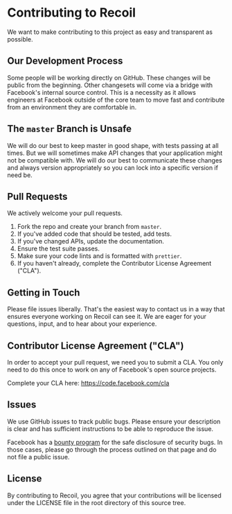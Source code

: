 # Contributing to Recoil

We want to make contributing to this project as easy and transparent as
possible.

## Our Development Process

Some people will be working directly on GitHub. These changes will be public from the beginning. Other changesets will come via a bridge with Facebook's internal source control. This is a necessity as it allows engineers at Facebook outside of the core team to move fast and contribute from an environment they are comfortable in.

## The `master` Branch is Unsafe

We will do our best to keep master in good shape, with tests passing at all times. But we will sometimes make API changes that your application might not be compatible with. We will do our best to communicate these changes and always version appropriately so you can lock into a specific version if need be.

## Pull Requests

We actively welcome your pull requests.

1. Fork the repo and create your branch from `master`.
2. If you've added code that should be tested, add tests.
3. If you've changed APIs, update the documentation.
4. Ensure the test suite passes.
5. Make sure your code lints and is formatted with `prettier`.
6. If you haven't already, complete the Contributor License Agreement ("CLA").

## Getting in Touch

Please file issues liberally. That's the easiest way to contact us in a way that
ensures everyone working on Recoil can see it. We are eager for your questions, input, and to hear about your experience.

## Contributor License Agreement ("CLA")

In order to accept your pull request, we need you to submit a CLA. You only need
to do this once to work on any of Facebook's open source projects.

Complete your CLA here: <https://code.facebook.com/cla>

## Issues

We use GitHub issues to track public bugs. Please ensure your description is
clear and has sufficient instructions to be able to reproduce the issue.

Facebook has a [bounty program](https://www.facebook.com/whitehat/) for the safe
disclosure of security bugs. In those cases, please go through the process
outlined on that page and do not file a public issue.

## License

By contributing to Recoil, you agree that your contributions will be licensed
under the LICENSE file in the root directory of this source tree.
